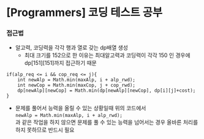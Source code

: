 # [Programmers] 코딩 테스트 공부

### 접근법

- 알고력, 코딩력을 각각 행과 열로 갖는 dp배열 생성
  - 최대 크기를 152으로 한 이유는 최대알고력과 코딩력이 각각 150 인 경우에 dp[151][151]까지 접근하기 때문

```
if(alp_req <= i && cop_req <= j){
    int newAlp = Math.min(maxAlp, i + alp_rwd);
    int newCop = Math.min(maxCop, j + cop_rwd);
    dp[newAlp][newCop] = Math.min(dp[newAlp][newCop], dp[i][j]+cost);
}
```
- 문제를 풀어서 능력을 올릴 수 있는 상황일때 위의 코드에서<br>
  ```newAlp = Math.min(maxAlp, i + alp_rwd);``` <br>
  과 같은 작업을 하지 않으면 문제를 풀 수 있는 능력을 넘어서는 경우 올바른 처리를 하지 못하므로 반드시 필요
